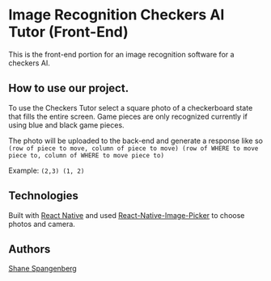 # Image Recognition Checkers AI Tutor (Front-End)

This is the front-end portion for an image recognition software for a checkers AI. 

## How to use our project.

To use the Checkers Tutor select a square photo of a checkerboard state that fills the entire screen. Game pieces are only recognized currently if using blue and black game pieces.

The photo will be uploaded to the back-end and generate a response like so  ```(row of piece to move, column of piece to move) (row of WHERE to move piece to, column of WHERE to move piece to)```

Example: ```(2,3) (1, 2)```

## Technologies

Built with [React Native](https://reactnative.dev/) and used [React-Native-Image-Picker](https://github.com/react-native-image-picker/react-native-image-picker) to choose photos and camera.

## Authors

[Shane Spangenberg](https://github.com/Sjs445)
